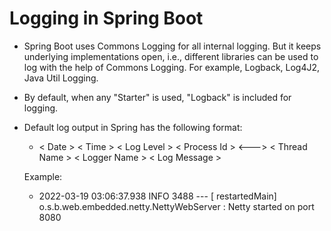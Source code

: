 # Logging in Spring Boot

- Spring Boot uses Commons Logging for all internal logging. But it keeps underlying implementations open, i.e., different libraries can be used to log with the help of Commons Logging. For example, Logback, Log4J2, Java Util Logging.

- By default, when any "Starter" is used, "Logback" is included for logging.

- Default log output in Spring has the following format:
    - < Date > < Time > < Log Level > < Process Id > <---> < Thread Name > < Logger Name > < Log Message >

    Example:</br>
    - 2022-03-19 03:06:37.938  INFO 3488 --- [  restartedMain] o.s.b.web.embedded.netty.NettyWebServer  : Netty started on port 8080


